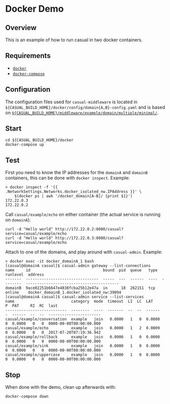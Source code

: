 # Docker Demo

## Overview

This is an example of how to run casual in two docker containers.

## Requirements

* [`docker`](https://docs.docker.com/engine/installation/)
* [`docker-compose`](https://docs.docker.com/compose/install/)

## Configuration

The configuration files used for `casual-middleware` is located in `${CASUAL_BUILD_HOME}/docker/config/domain{A,B}-config.yaml`
and is based on [`${CASUAL_BUILD_HOME}/middleware/example/domain/multiple/minimal/`](./../middleware/example/domain/multiple/minimal/readme.md).

## Start

```
cd ${CASUAL_BUILD_HOME}/docker
docker-compose up
```

## Test

First you need to know the IP addresses for the `domainA` and `domainB` containers, this can be done with `docker inspect`.
Example:

```
> docker inspect -f '{{ .NetworkSettings.Networks.docker_isolated_nw.IPAddress }}' \
    $(docker ps | awk '/docker_domain[A-B]/ {print $1}')
172.22.0.3
172.22.0.2
```

Call `casual/example/echo` on either container (the actual service is running on `domainA`):

```
curl -d "Hello world" http://172.22.0.2:8080/casual?service=casual/example/echo
curl -d "Hello world" http://172.22.0.3:8080/casual?service=casual/example/echo
```

Attach to one of the domains, and play around with `casual-admin`. Example:

```
> docker exec -it docker_domainA_1 bash
[casual@domainA casual]$ casual-admin gateway --list-connections
name     id                                bound  pid  queue   type  runlevel  address
-------  --------------------------------  -----  ---  ------  ----  --------  -----------------------------------------
domainB  9ace02251b6647e4838fcba25b12e47a  in      18  262151  tcp   online    docker_domainB_1.docker_isolated_nw:39094
[casual@domainA casual]$ casual-admin service --list-services
name                         category  mode  timeout  LI  LC  LAT     P  PAT     RI  RC  last
---------------------------  --------  ----  -------  --  --  ------  -  ------  --  --  -----------------------
casual/example/conversation  example   join   0.0000   1   0  0.0000  0  0.0000   0   0  0000-00-00T00:00:00.000
casual/example/echo          example   join   0.0000   1   2  0.0009  0  0.0000   0   0  2017-07-20T07:19:36.942
casual/example/rollback      example   join   0.0000   1   0  0.0000  0  0.0000   0   0  0000-00-00T00:00:00.000
casual/example/sink          example   join   0.0000   1   0  0.0000  0  0.0000   0   0  0000-00-00T00:00:00.000
casual/example/uppercase     example   join   0.0000   1   0  0.0000  0  0.0000   0   0  0000-00-00T00:00:00.000

```

## Stop

When done with the demo, clean up afterwards with:

```
docker-compose down
```
